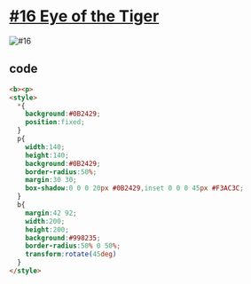 # [#16 Eye of the Tiger](https://cssbattle.dev/play/16)

![#16](https://github.com/FrancoEspinozaV/CSSBattle/assets/142062208/e93d3bf1-a144-481d-a908-ef6be75665d8)

## code
```html
<b><p>
<style>
  *{
    background:#0B2429;
    position:fixed;
  }
  p{
    width:140;
    height:140;
    background:#0B2429;
    border-radius:50%;
    margin:30 30;
    box-shadow:0 0 0 20px #0B2429,inset 0 0 0 45px #F3AC3C;    
  }
  b{
    margin:42 92;
    width:200;
    height:200;
    background:#998235;
    border-radius:50% 0 50%;
    transform:rotate(45deg)
  }
</style>
```
